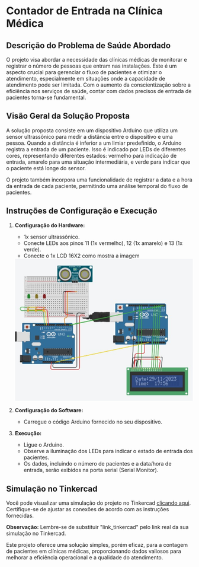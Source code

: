 # Contador de Entrada na Clínica Médica

## Descrição do Problema de Saúde Abordado

O projeto visa abordar a necessidade das clínicas médicas de monitorar e registrar o número de pessoas que entram nas instalações. Este é um aspecto crucial para gerenciar o fluxo de pacientes e otimizar o atendimento, especialmente em situações onde a capacidade de atendimento pode ser limitada. Com o aumento da conscientização sobre a eficiência nos serviços de saúde, contar com dados precisos de entrada de pacientes torna-se fundamental.

## Visão Geral da Solução Proposta

A solução proposta consiste em um dispositivo Arduino que utiliza um sensor ultrassônico para medir a distância entre o dispositivo e uma pessoa. Quando a distância é inferior a um limiar predefinido, o Arduino registra a entrada de um paciente. Isso é indicado por LEDs de diferentes cores, representando diferentes estados: vermelho para indicação de entrada, amarelo para uma situação intermediária, e verde para indicar que o paciente está longe do sensor.

O projeto também incorpora uma funcionalidade de registrar a data e a hora da entrada de cada paciente, permitindo uma análise temporal do fluxo de pacientes.

## Instruções de Configuração e Execução

1. **Configuração do Hardware:**
   - 1x sensor ultrassônico.
   - Conecte LEDs aos pinos 11 (1x vermelho), 12 (1x amarelo) e 13 (1x verde).
   - Conecte o 1x LCD 16X2 como mostra a imagem
    <img src="imagem do arduino.jpg" alt="imagem do arduino">

2. **Configuração do Software:**
   - Carregue o código Arduino fornecido no seu dispositivo.

3. **Execução:**
   - Ligue o Arduino.
   - Observe a iluminação dos LEDs para indicar o estado de entrada dos pacientes.
   - Os dados, incluindo o número de pacientes e a data/hora de entrada, serão exibidos na porta serial (Serial Monitor).

## Simulação no Tinkercad

Você pode visualizar uma simulação do projeto no Tinkercad [clicando aqui](link_tinkercad). Certifique-se de ajustar as conexões de acordo com as instruções fornecidas.

**Observação:** Lembre-se de substituir "link_tinkercad" pelo link real da sua simulação no Tinkercad.

Este projeto oferece uma solução simples, porém eficaz, para a contagem de pacientes em clínicas médicas, proporcionando dados valiosos para melhorar a eficiência operacional e a qualidade do atendimento.
